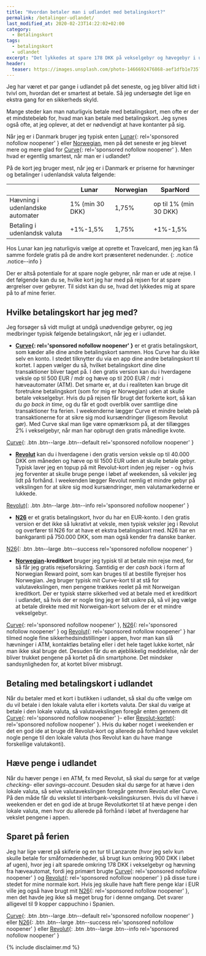 ```yaml
---
title: "Hvordan betaler man i udlandet med betalingskort?"
permalink: /betalinger-udlandet/
last_modified_at: 2020-02-23T14:22:02+02:00
category:
  - Betalingskort
tags:
  - betalingskort
  - udlandet
excerpt: "Det lykkedes at spare 178 DKK på vekselgebyr og hævegebyr i udlandet ved at bruge en smule omtanke med betalingskortene."
header:
  teaser: https://images.unsplash.com/photo-1466692476868-aef1dfb1e735?ixlib=rb-1.2.1&ixid=eyJhcHBfaWQiOjEyMDd9&auto=format&fit=crop&w=400&q=80
---
```


Jeg har været et par gange i udlandet på det seneste, og jeg bliver altid lidt i tvivl om, hvordan det er smartest at betale. Så jeg undersøgte det lige en ekstra gang for en sikkerheds skyld.

Mange steder kan man naturligvis betale med betalingskort, men ofte er der et mindstebeløb for, hvad man kan betale med betalingskort. Jeg synes også ofte, at jeg oplever, at det er nødvendigt at have kontanter på sig.

Når jeg er i Danmark bruger jeg typisk enten [Lunar](/go/lunar/){: rel='sponsored nofollow noopener' } eller [Norwegian](/go/norwegian/), men på det seneste er jeg blevet mere og mere glad for [Curve](/go/curve/){: rel='sponsored nofollow noopener' }. Men hvad er egentlig smartest, når man er i udlandet?

På de kort jeg bruger mest, når jeg er i Danmark er priserne for hævninger og betalinger i udenlandsk valuta følgende:

|                                 | Lunar           | Norwegian | SparNord               |
|---------------------------------|-----------------|-----------|------------------------|
| Hævning i udenlandske automater | 1% (min 30 DKK) | 1,75%     | op til 1% (min 30 DKK) |
| Betaling i udenlandsk valuta    | +1%-1,5%        | 1,75%     | +1%-1,5%               |

Hos Lunar kan jeg naturligvis vælge at oprette et Travelcard, men jeg kan få samme fordele gratis på de andre kort præsenteret nedenunder.
{: .notice .notice--info }

Der er altså potentiale for at spare nogle gebyrer, når man er ude at rejse. I det følgende kan du se, hvilke kort jeg har med på rejsen for at spare ærgrelser over gebyrer. Til sidst kan du se, hvad det lykkedes mig at spare på to af mine ferier.

## Hvilke betalingskort har jeg med?

Jeg forsøger så vidt muligt at undgå unødvendige gebyrer, og jeg medbringer typisk følgende betalingskort, når jeg er i udlandet.

- **[Curve](/go/curve/){: rel='sponsored nofollow noopener' }** er et gratis betalingskort, som kæder alle dine andre betalingskort sammen. Hos Curve har du ikke selv en konto. I stedet tilknytter du via en app dine andre betalingskort til kortet. I appen vælger du så, hvilket betalingskort dine dine transaktioner bliver taget på. I den gratis version kan du i hverdagene veksle op til 500 EUR / mdr og hæve op til 200 EUR / mdr i hæveautomater (ATM). Det smarte er, at du i realiteten kan bruge dit foretrukne betalingskort (som for mig er Norwegian) uden at skulle betale vekselgebyr. Hvis du på rejsen får brugt det forkerte kort, så kan du _go back in time_, og du får et godt overblik over samtlige dine transaktioner fra ferien. I weekenderne lægger Curve et mindre beløb på transaktionerne for at sikre sig mod kursændringer (ligesom Revolut gør). Med Curve skal man lige være opmærksom på, at der tillægges 2% i vekselgebyr, når man har opbrugt den gratis månedlige kvote.

[Curve](/go/curve/){: .btn .btn--large .btn--default rel='sponsored nofollow noopener' }

- **[Revolut](/go/revolut/)** kan du i hverdagene i den gratis version veksle op til 40.000 DKK om måneden og hæve op til 1500 EUR uden at skulle betale gebyr. Typisk laver jeg en topup på mit Revolut-kort inden jeg rejser - og hvis jeg forventer at skulle bruge penge i løbet af weekenden, så veksler jeg lidt på forhånd. I weekenden lægger Revolut nemlig et mindre gebyr på vekslingen for at sikre sig mod kursændringer, men valutamarkederne er lukkede.

[Revolut](/go/revolut/){: .btn .btn--large .btn--info rel='sponsored nofollow noopener' }

- **[N26](/go/n26/)** er et gratis betalingskort, hvor du har en EUR-konto. I den gratis version er det ikke så lukrativt at veksle, men typisk veksler jeg i Revolut og overfører til N26 for at have et ekstra betalingskort med. N26 har en bankgaranti på 750.000 DKK, som man også kender fra danske banker.

[N26](/go/n26/){: .btn .btn--large .btn--success rel='sponsored nofollow noopener' }

- **[Norwegian](/go/norwegian/)-kreditkort** bruger jeg typisk til at betale min rejse med, for så får jeg gratis rejseforsikring. Samtidig er der _cash back_ i form af Norwegian Reward point, som kan bruges til at bestille flyrejser hos Norwegian. Jeg bruger typisk mit Curve-kort til at stå for valutavekslingen, men pengene trækkes reelet på mit Norweigan kreditkort. Der er typisk større sikkerhed ved at betale med et kreditkort i udlandet, så hvis der er nogle ting jeg er lidt usikre på, så vil jeg vælge at betale direkte med mit Norweigan-kort selvom der er et mindre vekselgebyr.

[Curve](/go/curve/){: rel='sponsored nofollow noopener' }, [N26](/go/n26/){: rel='sponsored nofollow noopener' } og [Revolut](/go/revolut/){: rel='sponsored nofollow noopener' } har tilmed nogle fine sikkerhedsindstillinger i appen, hvor man kan slå hævninger i ATM, kontaktløs betaling eller i det hele taget lukke kortet, når man ikke skal bruge det. Desuden får du en øjeblikkelig meddelelse, når der bliver trukket pengene på kortet på din smartphone. Det mindsker sandsynligheden for, at kortet bliver misbrugt.

## Betaling med betalingskort i udlandet

Når du betaler med et kort i butikken i udlandet, så skal du ofte vælge om du vil betale i den lokale valuta eller i kortets valuta. Der skal du vælge at betale i den lokale valuta, så valutavekslingen foregår enten gennem dit [Curve](/go/curve/){: rel='sponsored nofollow noopener' }- eller [Revolut-kortet](/go/revolut/){: rel='sponsored nofollow noopener' }. Hvis du køber noget i weekenden er det en god ide at bruge dit Revolut-kort og allerede på forhånd have vekslet nogle penge til den lokale valuta (hos Revolut kan du have mange forskellige valutakonti).

## Hæve penge i udlandet

Når du hæver penge i en ATM, fx med Revolut, så skal du sørge for at vælge _checking-_ eller _savings-account_. Desuden skal du sørge for at hæve i den lokale valuta, så selve valutavekslingen foregår gennem Revolut eller Curve. På den måde får du vekslet til interbank-vekslingskursen. Hvis du vil hæve i weekenden er det en god ide at bruge Revolutkortet til at hæve penge i den lokale valuta, men hvor du allerede på forhånd i løbet af hverdagene har vekslet pengene i appen.

## Sparet på ferien

Jeg har lige været på skiferie og en tur til Lanzarote (hvor jeg selv kun skulle betale for småfornødenheder, så brugt kun omkring 900 DKK i løbet af ugen), hvor jeg i alt sparede omkring 178 DKK i vekselgebyr og hævning fra hæveautomat, fordi jeg primært brugte [Curve](/go/curve/){: rel='sponsored nofollow noopener' } og [Revolut](/go/revolut/){: rel='sponsored nofollow noopener' } på disse ture i stedet for mine normale kort. Hvis jeg skulle have haft flere penge klar i EUR ville jeg også have brugt mit [N26](/go/n26/){: rel='sponsored nofollow noopener' }, men det havde jeg ikke så meget brug for i denne omgang. Det svarer alligevel til 9 kopper cappuchino i Spanien.

[Curve](/go/curve/){: .btn .btn--large .btn--default rel='sponsored nofollow noopener' } eller [N26](/go/n26/){: .btn .btn--large .btn--success rel='sponsored nofollow noopener' } eller [Revolut](/go/revolut/){: .btn .btn--large .btn--info rel='sponsored nofollow noopener' }

{% include disclaimer.md %}
